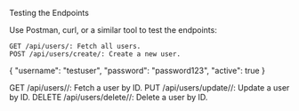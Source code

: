 Testing the Endpoints

Use Postman, curl, or a similar tool to test the endpoints:

    GET /api/users/: Fetch all users.
    POST /api/users/create/: Create a new user.

{
    "username": "testuser",
    "password": "password123",
    "active": true
}

GET /api/users/<id>/: Fetch a user by ID.
PUT /api/users/update/<id>/: Update a user by ID.
DELETE /api/users/delete/<id>/: Delete a user by ID.
